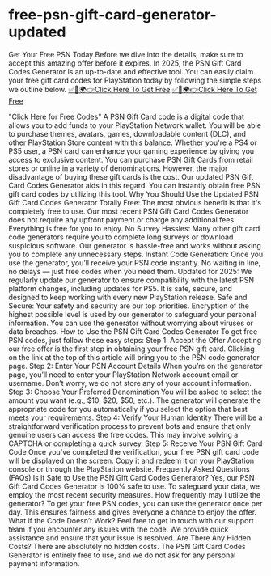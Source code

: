 # free-psn-gift-card-generator-updated

Get Your Free PSN Today 
 Before we dive into the details, make sure to accept this amazing offer before it expires.  In 2025, the PSN Gift Card Codes Generator is an up-to-date and effective tool. You can easily claim your free gift card codes for PlayStation today by following the simple steps we outline below.
 [✅🎯🌍👉Click Here To Get Free](https://telegra.ph/free-psn-gift-card-generator-updated-02-25)
 [✅🎯🌍👉Click Here To Get Free](https://telegra.ph/free-psn-gift-card-generator-updated-02-25)
 
 "Click Here for Free Codes" A PSN Gift Card code is a digital code that allows you to add funds to your PlayStation Network wallet.  You will be able to purchase themes, avatars, games, downloadable content (DLC), and other PlayStation Store content with this balance. Whether you're a PS4 or PS5 user, a PSN card can enhance your gaming experience by giving you access to exclusive content.
 You can purchase PSN Gift Cards from retail stores or online in a variety of denominations. However, the major disadvantage of buying these gift cards is the cost.  Our updated PSN Gift Card Codes Generator aids in this regard. You can instantly obtain free PSN gift card codes by utilizing this tool. Why You Should Use the Updated PSN Gift Card Codes Generator Totally Free: The most obvious benefit is that it's completely free to use.  Our most recent PSN Gift Card Codes Generator does not require any upfront payment or charge any additional fees. Everything is free for you to enjoy.
 No Survey Hassles: Many other gift card code generators require you to complete long surveys or download suspicious software.  Our generator is hassle-free and works without asking you to complete any unnecessary steps.
 Instant Code Generation: Once you use the generator, you’ll receive your PSN code instantly.  No waiting in line, no delays — just free codes when you need them.
 Updated for 2025: We regularly update our generator to ensure compatibility with the latest PSN platform changes, including updates for PS5.  It is safe, secure, and designed to keep working with every new PlayStation release.
 Safe and Secure: Your safety and security are our top priorities. Encryption of the highest possible level is used by our generator to safeguard your personal information. You can use the generator without worrying about viruses or data breaches.
 How to Use the PSN Gift Card Codes Generator To get free PSN codes, just follow these easy steps: Step 1: Accept the Offer Accepting our free offer is the first step in obtaining your free PSN gift card. Clicking on the link at the top of this article will bring you to the PSN code generator page.
 Step 2: Enter Your PSN Account Details When you’re on the generator page, you’ll need to enter your PlayStation Network account email or username.  Don’t worry, we do not store any of your account information.
 Step 3: Choose Your Preferred Denomination You will be asked to select the amount you want (e.g., $10, $20, $50, etc.).  The generator will generate the appropriate code for you automatically if you select the option that best meets your requirements. Step 4: Verify Your Human Identity There will be a straightforward verification process to prevent bots and ensure that only genuine users can access the free codes. This may involve solving a CAPTCHA or completing a quick survey.
 Step 5: Receive Your PSN Gift Card Code Once you’ve completed the verification, your free PSN gift card code will be displayed on the screen.  Copy it and redeem it on your PlayStation console or through the PlayStation website.
 Frequently Asked Questions (FAQs)
 Is it Safe to Use the PSN Gift Card Codes Generator?  Yes, our PSN Gift Card Codes Generator is 100% safe to use.  To safeguard your data, we employ the most recent security measures. How frequently may I utilize the generator? To get your free PSN codes, you can use the generator once per day. This ensures fairness and gives everyone a chance to enjoy the offer.
 What if the Code Doesn’t Work?  Feel free to get in touch with our support team if you encounter any issues with the code. We provide quick assistance and ensure that your issue is resolved.
 Are There Any Hidden Costs?  There are absolutely no hidden costs.  The PSN Gift Card Codes Generator is entirely free to use, and we do not ask for any personal payment information.
